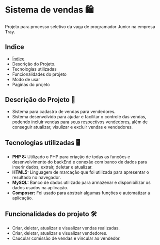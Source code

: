# Sistema de vendas 🛍️

Projeto para processo seletivo da vaga de programador Junior na empresa Tray.

## Indice
* [Índice](#índice)
* Descrição do Projeto.
* Tecnologias utilizadas
* Funcionalidades do projeto
* Modo de usar
* Paginas do projeto
  

## Descrição do Projeto 📰
* Sistema para cadastro de vendas para vendedores.
* Sistema desenvolvido para ajudar e facilitar o controle das vendas, podendo incluir vendas para seus respectivos vendedores, além de conseguir atualizar, visulizar e excluir vendas e vendedores.

## Tecnologias utilizadas 🖥️
* **PHP 8:** Utilizado o PHP para criação de todas as funções e desenvolvimento do backEnd e conexão com banco de dados para inserir dados, extrair, deletar e atualizar.
* **HTML5:** Linguagem de marcação que foi utilizada para apresentar o resultado no navegador.
* **MySQL:** Banco de dados utilizado para armazenar e disponibilizar os dados usados na aplicação.
* **Composer:** Foi usado para abstrair algumas funções e automatizar a aplicação.

## Funcionalidades do projeto 🛠️

* Criar, deletar, atualizar e visualizar vendas realizadas.
* Criar, deletar, atualizar e visualizar vendedores. 
* Caucular comissão de vendas e vincular ao vendedor.

